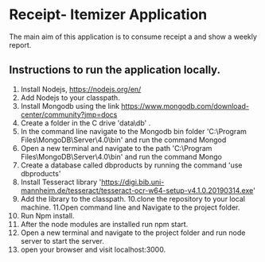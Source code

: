 # Receipt- Itemizer Application

The main aim of this application is to consume receipt a and show a weekly report.

## Instructions to run the application locally.
1. Install Nodejs, https://nodejs.org/en/
2. Add Nodejs to your classpath.
3. Install Mongodb using the link https://www.mongodb.com/download-center/community?jmp=docs
4. Create a folder in the C drive 'data\db' .
5. In the command line navigate to the Mongodb bin folder 'C:\Program Files\MongoDB\Server\4.0\bin' and run the command Mongod
6. Open a new terminal and navigate to the path 'C:\Program Files\MongoDB\Server\4.0\bin' and run the command Mongo
7. Create a database called dbproducts by running the command 'use dbproducts'
8. Install Tesseract library 'https://digi.bib.uni-mannheim.de/tesseract/tesseract-ocr-w64-setup-v4.1.0.20190314.exe'
9. Add the library to the classpath.
10.clone the repository to your local machine.
11.Open command line and Navigate to the project folder.
12. Run Npm install.
13. After the node modules are installed run npm start.
14. Open a new terminal and navigate to the project folder and run node server to start the server.
15. open your browser and visit localhost:3000.
